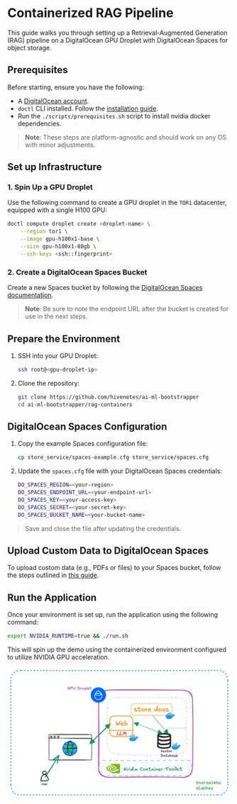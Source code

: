 # Containerized RAG Pipeline

This guide walks you through setting up a Retrieval-Augmented Generation (RAG) pipeline on a DigitalOcean GPU Droplet with DigitalOcean Spaces for object storage.

## Prerequisites

Before starting, ensure you have the following:

- A [DigitalOcean account](https://cloud.digitalocean.com/registrations/new).
- `doctl` CLI installed. Follow the [installation guide](https://docs.digitalocean.com/reference/doctl/how-to/install/).
- Run the `./scripts/prerequisites.sh` script to install nvidia docker dependencies.

> **Note**: These steps are platform-agnostic and should work on any OS with minor adjustments.

## Set up Infrastructure

### 1. Spin Up a GPU Droplet

Use the following command to create a GPU droplet in the `TOR1` datacenter, equipped with a single H100 GPU:

```bash
doctl compute droplet create <droplet-name> \
    --region tor1 \
    --image gpu-h100x1-base \
    --size gpu-h100x1-80gb \
    --ssh-keys <ssh::fingerprint>
```

### 2. Create a DigitalOcean Spaces Bucket

Create a new Spaces bucket by following the [DigitalOcean Spaces documentation](https://docs.digitalocean.com/products/spaces/how-to/create/).

> **Note**: Be sure to note the endpoint URL after the bucket is created for use in the next steps.

## Prepare the Environment

1. SSH into your GPU Droplet:
    ```bash
    ssh root@<gpu-droplet-ip>
    ```

2. Clone the repository:
    ```bash
    git clone https://github.com/hivenetes/ai-ml-bootstrapper
    cd ai-ml-bootstrapper/rag-containers
    ```

## DigitalOcean Spaces Configuration

1. Copy the example Spaces configuration file:
    ```bash
    cp store_service/spaces-example.cfg store_service/spaces.cfg
    ```

2. Update the `spaces.cfg` file with your DigitalOcean Spaces credentials:
    ```bash
    DO_SPACES_REGION=<your-region>
    DO_SPACES_ENDPOINT_URL=<your-endpoint-url>
    DO_SPACES_KEY=<your-access-key>
    DO_SPACES_SECRET=<your-secret-key>
    DO_SPACES_BUCKET_NAME=<your-bucket-name>
    ```

> Save and close the file after updating the credentials.

## Upload Custom Data to DigitalOcean Spaces

To upload custom data (e.g., PDFs or files) to your Spaces bucket, follow the steps outlined in [this guide](https://docs.digitalocean.com/products/spaces/how-to/add-and-remove-files/).

## Run the Application

Once your environment is set up, run the application using the following command:

```bash
export NVIDIA_RUNTIME=true && ./run.sh
```

This will spin up the demo using the containerized environment configured to utilize NVIDIA GPU acceleration.

![RAG Pipeline Diagram](./containerised-rag.png)
